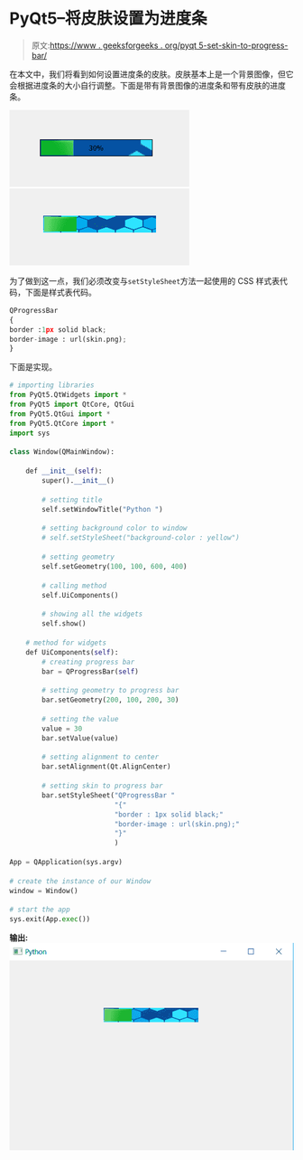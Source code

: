 # PyQt5–将皮肤设置为进度条

> 原文:[https://www . geeksforgeeks . org/pyqt 5-set-skin-to-progress-bar/](https://www.geeksforgeeks.org/pyqt5-set-skin-to-progress-bar/)

在本文中，我们将看到如何设置进度条的皮肤。皮肤基本上是一个背景图像，但它会根据进度条的大小自行调整。下面是带有背景图像的进度条和带有皮肤的进度条。

![](img/bd525d14ac17c29f9b063b24f57a31d4.png) ![](img/f32e8581c954f57596c27e00179bd5c7.png)

为了做到这一点，我们必须改变与`setStyleSheet`方法一起使用的 CSS 样式表代码，下面是样式表代码。

```py
QProgressBar
{
border :1px solid black;
border-image : url(skin.png);
}

```

下面是实现。

```py
# importing libraries
from PyQt5.QtWidgets import * 
from PyQt5 import QtCore, QtGui
from PyQt5.QtGui import * 
from PyQt5.QtCore import * 
import sys

class Window(QMainWindow):

    def __init__(self):
        super().__init__()

        # setting title
        self.setWindowTitle("Python ")

        # setting background color to window
        # self.setStyleSheet("background-color : yellow")

        # setting geometry
        self.setGeometry(100, 100, 600, 400)

        # calling method
        self.UiComponents()

        # showing all the widgets
        self.show()

    # method for widgets
    def UiComponents(self):
        # creating progress bar
        bar = QProgressBar(self)

        # setting geometry to progress bar
        bar.setGeometry(200, 100, 200, 30)

        # setting the value
        value = 30
        bar.setValue(value)

        # setting alignment to center
        bar.setAlignment(Qt.AlignCenter)

        # setting skin to progress bar
        bar.setStyleSheet("QProgressBar "
                          "{"
                          "border : 1px solid black;"
                          "border-image : url(skin.png);"
                          "}"
                          )

App = QApplication(sys.argv)

# create the instance of our Window
window = Window()

# start the app
sys.exit(App.exec())
```

**输出:**
![](img/d43f49af94b23c14845b7c0ee54d7a18.png)